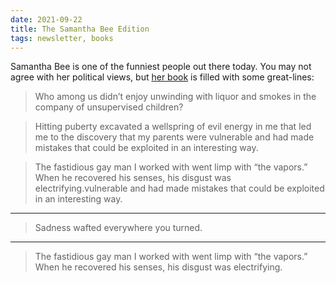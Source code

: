 ```yaml
---
date: 2021-09-22
title: The Samantha Bee Edition
tags: newsletter, books
---
```



Samantha Bee is one of the funniest people out there today. You may not agree with her political views, but [her book](https://bookshop.org/books/i-know-i-am-but-what-are-you/9781439142745) is filled with some great-lines:

> Who among us didn’t enjoy unwinding with liquor and smokes in the company of unsupervised children?

> Hitting puberty excavated a wellspring of evil energy in me that led me to the discovery that my parents were vulnerable and had made mistakes that could be exploited in an interesting way.


> The fastidious gay man I worked with went limp with “the vapors.” When he recovered his senses, his disgust was electrifying.vulnerable and had made mistakes that could be exploited in an interesting way.

---

> Sadness wafted everywhere you turned.

---

> The fastidious gay man I worked with went limp with “the vapors.” When he recovered his senses, his disgust was electrifying.